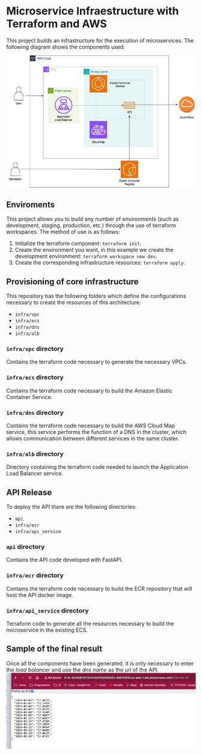 # Microservice Infraestructure with Terraform and AWS
This project builds an infrastructure for the execution of microservices.
The following diagram shows the components used:

![Adquitecture components](img/MS_ARQ.jpeg)

## Enviroments
This project allows you to build any number of environments (such as development, staging, production, etc.) through the use of terraform workspaces.
The method of use is as follows:
1. Initialize the terraform component: `terraform init`.
2. Create the environment you want, in this example we create the development environment: `terraform workspace new dev`.
3. Create the corresponding infrastructure resources: `terraform apply`.

## Provisioning of core infrastructure
This repository has the following folders which define the configurations necessary to create the resources of this architecture:
- `infra/vpc`
- `infra/ecs`
- `infra/dns`
- `infra/alb`
### `infra/vpc` directory
Contains the terraform code necessary to generate the necessary VPCs.

### `infra/ecs` directory
Contains the terraform code necessary to build the Amazon Elastic Container Service.

### `infra/dns` directory
Contains the terraform code necessary to build the AWS Cloud Map service, this service performs the function of a DNS in the cluster, which allows communication between different services in the same cluster.

### `infra/alb` directory
Directory containing the terraform code needed to launch the Application Load Balancer service.

## API Release
To deploy the API there are the following directories:
- `api`
- `infra/ecr`
- `infra/api_service`

### `api` directory
Contains the API code developed with FastAPI.

### `infra/ecr` directory
Contains the terraform code necessary to build the ECR repository that will host the API docker image.

### `infra/api_service` directory
Terraform code to generate all the resources necessary to build the microservice in the existing ECS.

## Sample of the final result
Once all the components have been generated, it is only necessary to enter the _load balancer_ and use the _dns name_ as the url of the API.
![API Response Sample](img/API_GET_REQ.png)